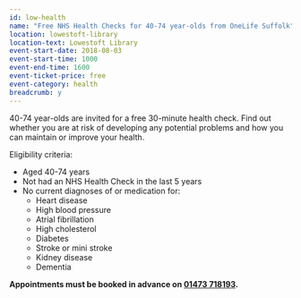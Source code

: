 ```yaml
---
id: low-health
name: "Free NHS Health Checks for 40-74 year-olds from OneLife Suffolk"
location: lowestoft-library
location-text: Lowestoft Library
event-start-date: 2018-08-03
event-start-time: 1000
event-end-time: 1600
event-ticket-price: free
event-category: health
breadcrumb: y
---
```


40-74 year-olds are invited for a free 30-minute health check. Find out whether you are at risk of developing any potential problems and how you can maintain or improve your health.

Eligibility criteria:

* Aged 40-74 years
* Not had an NHS Health Check in the last 5 years
* No current diagnoses of or medication for:
    * Heart disease
    * High blood pressure
    * Atrial fibrillation
    * High cholesterol
    * Diabetes
    * Stroke or mini stroke
    * Kidney disease
    * Dementia

**Appointments must be booked in advance on [01473 718193](tel:01473718193).**
